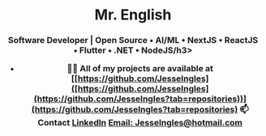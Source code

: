 <h1 align="center">Mr. English</h1>
<h3 align="center">Software Developer | Open Source • AI/ML • NextJS • ReactJS • Flutter • .NET • NodeJS/h3>

- 👨‍💻 All of my projects are available at [[https://github.com/JesseIngles]([https://github.com/JesseIngles](https://github.com/JesseIngles?tab=repositories))](https://github.com/JesseIngles?tab=repositories)
📫 Contact
    <a href="https://www.linkedin.com/in/jess%C3%A9ingl%C3%AAs/">LinkedIn<a/>
    <a href="JesseIngles@hotmail.com">Email: **JesseIngles@hotmail.com**<a/>
